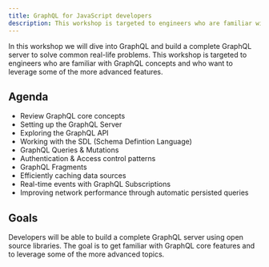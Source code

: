 ```yaml
---
title: GraphQL for JavaScript developers
description: This workshop is targeted to engineers who are familiar with GraphQL concepts and who want to leverage some of the more advanced features.
---
```


In this workshop we will dive into GraphQL and build a complete GraphQL server to solve common real-life problems. This workshop is targeted to engineers who are familiar with GraphQL concepts and who want to leverage some of the more advanced features.

## Agenda

- Review GraphQL core concepts
- Setting up the GraphQL Server
- Exploring the GraphQL API
- Working with the SDL (Schema Defintion Language)
- GraphQL Queries & Mutations
- Authentication & Access control patterns
- GraphQL Fragments
- Efficiently caching data sources
- Real-time events with GraphQL Subscriptions
- Improving network performance through automatic persisted queries

## Goals

Developers will be able to build a complete GraphQL server using open source libraries. The goal is to get familiar with GraphQL core features and to leverage some of the more advanced topics.

